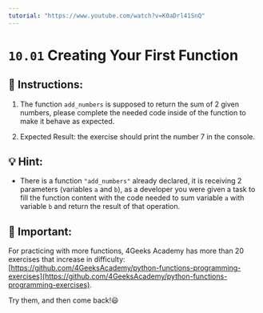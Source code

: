 ```yaml
---
tutorial: "https://www.youtube.com/watch?v=K0aDrl41SnQ"
---
```


# `10.01` Creating Your First Function

## 📝 Instructions:

1. The function `add_numbers` is supposed to return the sum of 2 given numbers, please
complete the needed code inside of the function to make it behave as expected.

2. Expected Result: the exercise should print the number 7 in the console.

## 💡 Hint:

+ There is a function `"add_numbers"` already declared, it is receiving 2 parameters
(variables `a` and `b`),  as a developer you were given a task to fill the
function content with the code needed to sum variable `a` with variable `b` and
return the result of that operation.

## 🔎 Important:

For practicing with more functions, 4Geeks Academy has more than 20 exercises that increase in difficulty: [https://github.com/4GeeksAcademy/python-functions-programming-exercises](https://github.com/4GeeksAcademy/python-functions-programming-exercises). 

Try them, and then come back!😃
